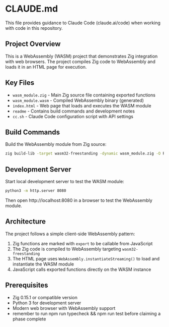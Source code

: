 # CLAUDE.md

This file provides guidance to Claude Code (claude.ai/code) when working with code in this repository.

## Project Overview

This is a WebAssembly (WASM) project that demonstrates Zig integration with web browsers. The project compiles Zig code to WebAssembly and loads it in an HTML page for execution.

## Key Files

- `wasm_module.zig` - Main Zig source file containing exported functions
- `wasm_module.wasm` - Compiled WebAssembly binary (generated)
- `index.html` - Web page that loads and executes the WASM module
- `readme` - Contains build commands and development notes
- `cc.sh` - Claude Code configuration script with API settings

## Build Commands

Build the WebAssembly module from Zig source:
```bash
zig build-lib -target wasm32-freestanding -dynamic wasm_module.zig -O ReleaseSmall
```

## Development Server

Start local development server to test the WASM module:
```bash
python3 -m http.server 8080
```

Then open http://localhost:8080 in a browser to test the WebAssembly module.

## Architecture

The project follows a simple client-side WebAssembly pattern:
1. Zig functions are marked with `export` to be callable from JavaScript
2. The Zig code is compiled to WebAssembly targeting `wasm32-freestanding`
3. The HTML page uses `WebAssembly.instantiateStreaming()` to load and instantiate the WASM module
4. JavaScript calls exported functions directly on the WASM instance

## Prerequisites

- Zig 0.15.1 or compatible version
- Python 3 for development server
- Modern web browser with WebAssembly support
- remember to run npm run typecheck && npm run test before claiming a phase complete